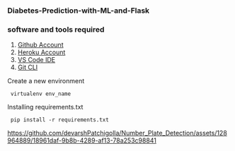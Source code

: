 ### Diabetes-Prediction-with-ML-and-Flask

### software and tools required

1. [Github Account](https://github.com)
2. [Heroku Account](https://heroku.com)
3. [VS Code IDE](https://code.visualstudio.com)
4. [Git CLI](https://git-scm.com/downloads)

Create a new environment

```
 virtualenv env_name
```


 Installing requirements.txt
```
 pip install -r requirements.txt
```



https://github.com/devarshPatchigolla/Number_Plate_Detection/assets/128964889/18961daf-9b8b-4289-af13-78a253c98841

